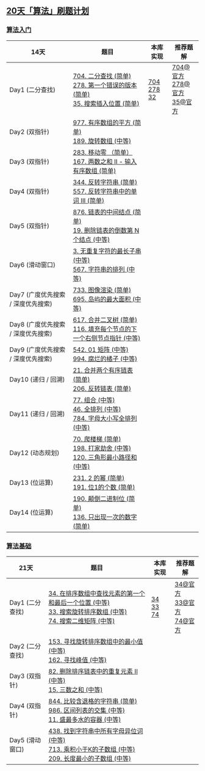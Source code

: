 ## [20天「算法」刷题计划](https://leetcode-cn.com/study-plan/algorithms/)

### [算法入门](https://leetcode-cn.com/study-plan/algorithms/?progress=55sqy0t)

| 14天                               | 题目                                                         | 本库实现                                                     | 推荐题解                                                     |
| ---------------------------------- | ------------------------------------------------------------ | ------------------------------------------------------------ | ------------------------------------------------------------ |
| Day1 (二分查找)                    | [704. 二分查找 (简单) ](https://leetcode-cn.com/problems/binary-search/)<br />[278. 第一个错误的版本 (简单)](https://leetcode-cn.com/problems/first-bad-version/)<br />[35. 搜索插入位置 (简单)](https://leetcode-cn.com/problems/search-insert-position/) | [704](https://git.io/JETC2)<br />[278](https://git.io/JETC6)<br />[32](https://git.io/JETC1) | [704@官方](https://leetcode-cn.com/problems/binary-search/solution/er-fen-cha-zhao-by-leetcode/)<br />[278@官方](https://leetcode-cn.com/problems/first-bad-version/solution/di-yi-ge-cuo-wu-de-ban-ben-by-leetcode-s-pf8h/)<br />[35@官方](https://leetcode-cn.com/problems/search-insert-position/solution/sou-suo-cha-ru-wei-zhi-by-leetcode-solution/) |
| Day2 (双指针)                      | [977. 有序数组的平方 (简单)](https://leetcode-cn.com/problems/squares-of-a-sorted-array/)<br />[189. 旋转数组 (中等)](https://leetcode-cn.com/problems/rotate-array/) |                                                              |                                                              |
| Day3 (双指针)                      | [283. 移动零 （简单）](https://leetcode-cn.com/problems/move-zeroes/) <br />[167. 两数之和 II - 输入有序数组 (简单)](https://leetcode-cn.com/problems/two-sum-ii-input-array-is-sorted/) |                                                              |                                                              |
| Day4 (双指针)                      | [344. 反转字符串 (简单)](https://leetcode-cn.com/problems/reverse-string/) <br />[557. 反转字符串中的单词 III (简单)](https://leetcode-cn.com/problems/reverse-words-in-a-string-iii/) |                                                              |                                                              |
| Day5 (双指针)                      | [876. 链表的中间结点 (简单)](https://leetcode-cn.com/problems/middle-of-the-linked-list/) <br />[19. 删除链表的倒数第 N 个结点 (中等)](https://leetcode-cn.com/problems/remove-nth-node-from-end-of-list/) |                                                              |                                                              |
| Day6 (滑动窗口)                    | [3. 无重复字符的最长子串 (中等)](https://leetcode-cn.com/problems/longest-substring-without-repeating-characters/) <br />[567. 字符串的排列 (中等)](https://leetcode-cn.com/problems/permutation-in-string/) |                                                              |                                                              |
| Day7 (广度优先搜索 / 深度优先搜索) | [733. 图像渲染 (简单)](https://leetcode-cn.com/problems/flood-fill/) <br />[695. 岛屿的最大面积 (中等)](https://leetcode-cn.com/problems/max-area-of-island/) |                                                              |                                                              |
| Day8 (广度优先搜索 / 深度优先搜索) | [617. 合并二叉树 (简单)](https://leetcode-cn.com/problems/merge-two-binary-trees/) <br />[116. 填充每个节点的下一个右侧节点指针 (中等)](https://leetcode-cn.com/problems/populating-next-right-pointers-in-each-node/) |                                                              |                                                              |
| Day9 (广度优先搜索 / 深度优先搜索) | [542. 01 矩阵 (中等)](https://leetcode-cn.com/problems/01-matrix/) <br />[994. 腐烂的橘子 (中等)](https://leetcode-cn.com/problems/rotting-oranges/) |                                                              |                                                              |
| Day10 (递归 / 回溯)                | [21. 合并两个有序链表 (简单)](https://leetcode-cn.com/problems/merge-two-sorted-lists/)<br />[206. 反转链表 (简单)](https://leetcode-cn.com/problems/reverse-linked-list/) |                                                              |                                                              |
| Day11 (递归 / 回溯)                | [77. 组合 (中等)](https://leetcode-cn.com/problems/combinations/)<br />[46. 全排列 (中等)](https://leetcode-cn.com/problems/permutations/) <br />[784. 字母大小写全排列 (中等)](https://leetcode-cn.com/problems/letter-case-permutation/) |                                                              |                                                              |
| Day12 (动态规划)                   | [70. 爬楼梯 (简单)](https://leetcode-cn.com/problems/climbing-stairs/) <br />[198. 打家劫舍 (中等)](https://leetcode-cn.com/problems/house-robber/) <br />[120. 三角形最小路径和 (中等)](https://leetcode-cn.com/problems/triangle/) |                                                              |                                                              |
| Day13 (位运算)                     | [231. 2 的幂 (简单)](https://leetcode-cn.com/problems/power-of-two/) <br />[191. 位1的个数 (简单)](https://leetcode-cn.com/problems/number-of-1-bits/) |                                                              |                                                              |
| Day14 (位运算)                     | [190. 颠倒二进制位 (简单)](https://leetcode-cn.com/problems/reverse-bits/) <br />[136. 只出现一次的数字 (简单)](https://leetcode-cn.com/problems/single-number/) |                                                              |                                                              |

### [算法基础](https://leetcode-cn.com/study-plan/algorithms/?progress=99veaf7)

| 21天            | 题目                                                         | 本库实现                                                     | 推荐题解                                                     |
| --------------- | ------------------------------------------------------------ | ------------------------------------------------------------ | ------------------------------------------------------------ |
| Day1 (二分查找) | [34. 在排序数组中查找元素的第一个和最后一个位置 (中等)](https://leetcode-cn.com/problems/find-first-and-last-position-of-element-in-sorted-array/) <br />[33. 搜索旋转排序数组 (中等)](https://leetcode-cn.com/problems/search-in-rotated-sorted-array/)<br />[74. 搜索二维矩阵 (中等)](https://leetcode-cn.com/problems/search-a-2d-matrix/) | [34](https://git.io/JETxO)<br />[33](https://git.io/JETxZ)<br />[74](https://git.io/JETx4) | [34@官方](https://leetcode-cn.com/problems/find-first-and-last-position-of-element-in-sorted-array/solution/zai-pai-xu-shu-zu-zhong-cha-zhao-yuan-su-de-di-3-4/)<br />[33@官方](https://leetcode-cn.com/problems/search-in-rotated-sorted-array/solution/sou-suo-xuan-zhuan-pai-xu-shu-zu-by-leetcode-solut/)<br />[74@官方](https://leetcode-cn.com/problems/search-a-2d-matrix/solution/sou-suo-er-wei-ju-zhen-by-leetcode-solut-vxui/) |
| Day2 (二分查找) | [153. 寻找旋转排序数组中的最小值 (中等)](https://leetcode-cn.com/problems/find-minimum-in-rotated-sorted-array/) <br />[162. 寻找峰值 (中等)](https://leetcode-cn.com/problems/find-peak-element/) |                                                              |                                                              |
| Day3 (双指针)   | [82. 删除排序链表中的重复元素 II (中等)](https://leetcode-cn.com/problems/remove-duplicates-from-sorted-list-ii/) <br />[15. 三数之和 (中等)](https://leetcode-cn.com/problems/3sum/) |                                                              |                                                              |
| Day4 (双指针)   | [844. 比较含退格的字符串 (简单)](https://leetcode-cn.com/problems/backspace-string-compare/)<br />[986. 区间列表的交集 (中等)](https://leetcode-cn.com/problems/interval-list-intersections/) <br />[11. 盛最多水的容器 (中等)](https://leetcode-cn.com/problems/container-with-most-water/) |                                                              |                                                              |
| Day5 (滑动窗口) | [438. 找到字符串中所有字母异位词 (中等)](https://leetcode-cn.com/problems/find-all-anagrams-in-a-string/) <br />[713. 乘积小于K的子数组 (中等)](https://leetcode-cn.com/problems/subarray-product-less-than-k/) <br />[209. 长度最小的子数组 (中等)](https://leetcode-cn.com/problems/minimum-size-subarray-sum/) |                                                              |                                                              |